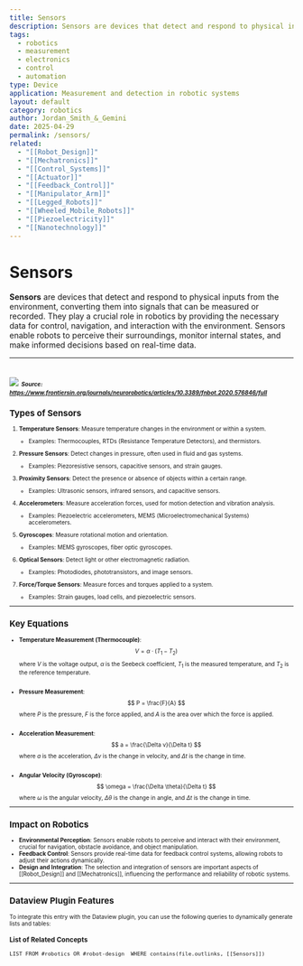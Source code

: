 ```yaml
---
title: Sensors
description: Sensors are devices that detect and respond to physical inputs from the environment, converting them into signals that can be measured or recorded.
tags:
  - robotics
  - measurement
  - electronics
  - control
  - automation
type: Device
application: Measurement and detection in robotic systems
layout: default
category: robotics
author: Jordan_Smith_&_Gemini
date: 2025-04-29
permalink: /sensors/
related:
  - "[[Robot_Design]]"
  - "[[Mechatronics]]"
  - "[[Control_Systems]]"
  - "[[Actuator]]"
  - "[[Feedback_Control]]"
  - "[[Manipulator_Arm]]"
  - "[[Legged_Robots]]"
  - "[[Wheeled_Mobile_Robots]]"
  - "[[Piezoelectricity]]"
  - "[[Nanotechnology]]"
---
```


# Sensors

**Sensors** are devices that detect and respond to physical inputs from the environment, converting them into signals that can be measured or recorded. They play a crucial role in robotics by providing the necessary data for control, navigation, and interaction with the environment. Sensors enable robots to perceive their surroundings, monitor internal states, and make informed decisions based on real-time data.

---
<img src="https://www.frontiersin.org/files/Articles/576846/fnbot-14-576846-HTML/image_m/fnbot-14-576846-g001.jpg"></img>
<font size=1>*Source: https://www.frontiersin.org/journals/neurorobotics/articles/10.3389/fnbot.2020.576846/full*
---

## Types of Sensors

1. **Temperature Sensors**: Measure temperature changes in the environment or within a system.
   - Examples: Thermocouples, RTDs (Resistance Temperature Detectors), and thermistors.

2. **Pressure Sensors**: Detect changes in pressure, often used in fluid and gas systems.
   - Examples: Piezoresistive sensors, capacitive sensors, and strain gauges.

3. **Proximity Sensors**: Detect the presence or absence of objects within a certain range.
   - Examples: Ultrasonic sensors, infrared sensors, and capacitive sensors.

4. **Accelerometers**: Measure acceleration forces, used for motion detection and vibration analysis.
   - Examples: Piezoelectric accelerometers, MEMS (Microelectromechanical Systems) accelerometers.

5. **Gyroscopes**: Measure rotational motion and orientation.
   - Examples: MEMS gyroscopes, fiber optic gyroscopes.

6. **Optical Sensors**: Detect light or other electromagnetic radiation.
   - Examples: Photodiodes, phototransistors, and image sensors.

7. **Force/Torque Sensors**: Measure forces and torques applied to a system.
   - Examples: Strain gauges, load cells, and piezoelectric sensors.

---

## Key Equations

- **Temperature Measurement (Thermocouple)**:
  $$
  V = \alpha \cdot (T_1 - T_2)
  $$
  where $V$ is the voltage output, $\alpha$ is the Seebeck coefficient, $T_1$ is the measured temperature, and $T_2$ is the reference temperature.
  <br></br>

- **Pressure Measurement**:
  $$
  P = \frac{F}{A}
  $$
  where $P$ is the pressure, $F$ is the force applied, and $A$ is the area over which the force is applied.
  <br></br>

- **Acceleration Measurement**:
  $$
  a = \frac{\Delta v}{\Delta t}
  $$
  where $a$ is the acceleration, $\Delta v$ is the change in velocity, and $\Delta t$ is the change in time.
  <br></br>

- **Angular Velocity (Gyroscope)**:
  $$
  \omega = \frac{\Delta \theta}{\Delta t}
  $$
  where $\omega$ is the angular velocity, $\Delta \theta$ is the change in angle, and $\Delta t$ is the change in time.

---

## Impact on Robotics

- **Environmental Perception**: Sensors enable robots to perceive and interact with their environment, crucial for navigation, obstacle avoidance, and object manipulation.
- **Feedback Control**: Sensors provide real-time data for feedback control systems, allowing robots to adjust their actions dynamically.
- **Design and Integration**: The selection and integration of sensors are important aspects of [[Robot_Design]] and [[Mechatronics]], influencing the performance and reliability of robotic systems.

---

## Dataview Plugin Features

To integrate this entry with the Dataview plugin, you can use the following queries to dynamically generate lists and tables:

### List of Related Concepts
```dataview
LIST FROM #robotics OR #robot-design  WHERE contains(file.outlinks, [[Sensors]])
